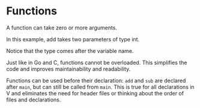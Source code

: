 # Functions

A function can take zero or more arguments.

In this example, add takes two parameters of type int.

Notice that the type comes after the variable name.

Just like in Go and C, functions cannot be overloaded. This simplifies
the code and improves maintainability and readability.

Functions can be used before their declaration: `add` and `sub` are
declared after `main`, but can still be called from `main`. This is
true for all declarations in V and eliminates the need for header
files or thinking about the order of files and declarations.

